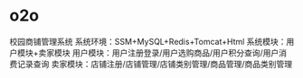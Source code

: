 # o2o
校园商铺管理系统
系统环境：SSM+MySQL+Redis+Tomcat+Html
系统模块：用户模块+卖家模块
         用户模块：用户注册登录/用户选购商品/用户积分查询/用户消费记录查询
         卖家模块：店铺注册/店铺管理/店铺类别管理/商品管理/商品类别管理
         
